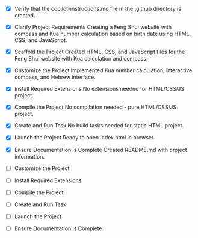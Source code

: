 - [x] Verify that the copilot-instructions.md file in the .github directory is created.

- [x] Clarify Project Requirements
	Creating a Feng Shui website with compass and Kua number calculation based on birth date using HTML, CSS, and JavaScript.

- [x] Scaffold the Project
	Created HTML, CSS, and JavaScript files for the Feng Shui website with Kua calculation and compass.

- [x] Customize the Project
	Implemented Kua number calculation, interactive compass, and Hebrew interface.

- [x] Install Required Extensions
	No extensions needed for HTML/CSS/JS project.

- [x] Compile the Project
	No compilation needed - pure HTML/CSS/JS project.

- [x] Create and Run Task
	No build tasks needed for static HTML project.

- [x] Launch the Project
	Ready to open index.html in browser.

- [x] Ensure Documentation is Complete
	Created README.md with project information.

- [ ] Customize the Project

- [ ] Install Required Extensions

- [ ] Compile the Project

- [ ] Create and Run Task

- [ ] Launch the Project

- [ ] Ensure Documentation is Complete
